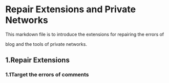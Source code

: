 # Repair Extensions and Private Networks

This markdown file is to introduce the extensions for repairing the errors of

blog and the tools of private networks.

## 1.Repair Extensions

### 1.1Target the errors of comments
